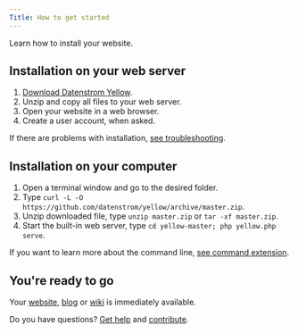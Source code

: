 ```yaml
---
Title: How to get started
---
```

Learn how to install your website.

## Installation on your web server

1. [Download Datenstrom Yellow](https://github.com/datenstrom/yellow/archive/master.zip).
2. Unzip and copy all files to your web server.
3. Open your website in a web browser.
4. Create a user account, when asked.

If there are problems with installation, [see troubleshooting](troubleshooting).

## Installation on your computer

1. Open a terminal window and go to the desired folder.
2. Type `curl -L -O https://github.com/datenstrom/yellow/archive/master.zip`.
3. Unzip downloaded file, type `unzip master.zip` or `tar -xf master.zip`.
4. Start the built-in web server, type `cd yellow-master; php yellow.php serve`.

If you want to learn more about the command line, [see command extension](https://github.com/datenstrom/yellow-extensions/tree/master/source/command).

## You're ready to go

Your [website](how-to-make-a-small-website), [blog](how-to-make-a-small-blog) or [wiki](how-to-make-a-small-wiki) is immediately available.

Do you have questions? [Get help](.) and [contribute](contributing-guidelines).

